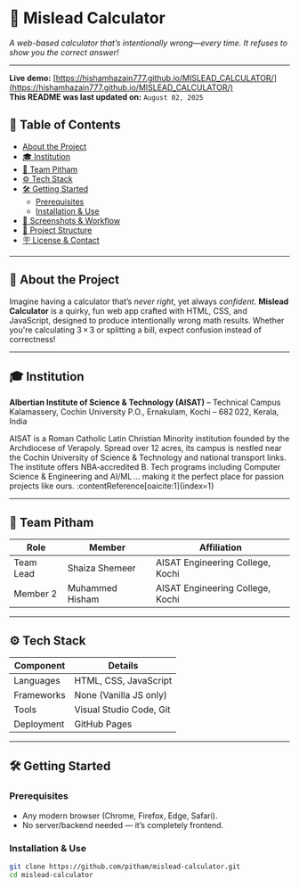 
# 🎯 Mislead Calculator

*A web-based calculator that’s intentionally *wrong*—every time. It refuses to show you the correct answer!*

---
**Live demo:** [https://hishamhazain777.github.io/MISLEAD_CALCULATOR/](https://hishamhazain777.github.io/MISLEAD_CALCULATOR/)  
**This README was last updated on:** `August 02, 2025`

## 📘 Table of Contents

- [About the Project](#-about-the-project)  
- [🎓 Institution](#-institution)  
- [👥 Team Pitham](#-team-pitham)  
- [⚙️ Tech Stack](#️-tech-stack)  
- [🛠️ Getting Started](#️-getting-started)  
  - [Prerequisites](#prerequisites)  
  - [Installation & Use](#installation--use)  
- [📸 Screenshots & Workflow](#️-screenshots--workflow)  
- [📂 Project Structure](#️-project-structure)  
- [🪧 License & Contact](#️-license--contact)

---

## 🧠 About the Project

Imagine having a calculator that’s *never right*, yet always *confident*. **Mislead Calculator** is a quirky, fun web app crafted with HTML, CSS, and JavaScript, designed to produce intentionally wrong math results. Whether you're calculating 3 × 3 or splitting a bill, expect confusion instead of correctness!

---

## 🎓 Institution

**Albertian Institute of Science & Technology (AISAT)** – Technical Campus  
Kalamassery, Cochin University P.O., Ernakulam, Kochi – 682 022, Kerala, India

AISAT is a Roman Catholic Latin Christian Minority institution founded by the Archdiocese of Verapoly. Spread over 12 acres, its campus is nestled near the Cochin University of Science & Technology and national transport links. The institute offers NBA‑accredited B. Tech programs including Computer Science & Engineering and AI/ML … making it the perfect place for passion projects like ours. :contentReference[oaicite:1]{index=1}

---

## 👥 Team Pitham

| Role        | Member           | Affiliation                      |
|-------------|------------------|----------------------------------|
| Team Lead   | Shaiza Shemeer   | AISAT Engineering College, Kochi |
| Member 2    | Muhammed Hisham  | AISAT Engineering College, Kochi |

---

## ⚙️ Tech Stack

| Component     | Details                 |
|--------------|--------------------------|
| Languages     | HTML, CSS, JavaScript    |
| Frameworks    | None (Vanilla JS only)   |
| Tools         | Visual Studio Code, Git  |
| Deployment    | GitHub Pages              |

---

## 🛠️ Getting Started

### Prerequisites

- Any modern browser (Chrome, Firefox, Edge, Safari).  
- No server/backend needed — it’s completely frontend.

### Installation & Use

```bash
git clone https://github.com/pitham/mislead-calculator.git
cd mislead-calculator

